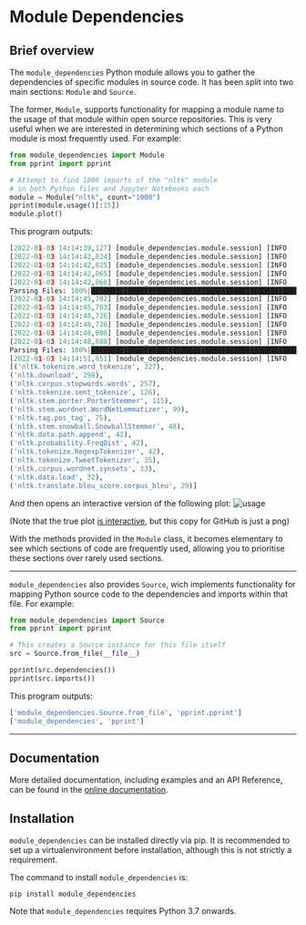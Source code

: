 # Module Dependencies
## Brief overview
The ``module_dependencies`` Python module allows you to gather the dependencies of specific modules in source code. It has been split into two main sections: ``Module`` and ``Source``.

The former, ``Module``, supports functionality for mapping a module name to the usage of that module within open source repositories.
This is very useful when we are interested in determining which sections of a Python module is most frequently used. For example:

```python
from module_dependencies import Module
from pprint import pprint

# Attempt to find 1000 imports of the "nltk" module
# in both Python files and Jupyter Notebooks each
module = Module("nltk", count="1000")
pprint(module.usage()[:15])
module.plot()
```

This program outputs:
```python
[2022-01-03 14:14:39,127] [module_dependencies.module.session] [INFO    ] - Fetching Python source code containing imports of `nltk`...
[2022-01-03 14:14:42,824] [module_dependencies.module.session] [INFO    ] - Fetched Python source code containing imports of `nltk` (status code 200)
[2022-01-03 14:14:42,825] [module_dependencies.module.session] [INFO    ] - Parsing 6,830,859 bytes of Python source code as JSON...
[2022-01-03 14:14:42,865] [module_dependencies.module.session] [INFO    ] - Parsed 6,830,859 bytes of Python source code as JSON...
[2022-01-03 14:14:42,866] [module_dependencies.module.session] [INFO    ] - Extracting dependencies of 725 files of Python source code...
Parsing Files: 100%|████████████████████████████████████████████████████████████████████████████████████████████████████████████████████| 725/725 [00:02<00:00, 258.48files/s]
[2022-01-03 14:14:45,702] [module_dependencies.module.session] [INFO    ] - Extracted dependencies of 725 files of Python source code.
[2022-01-03 14:14:45,703] [module_dependencies.module.session] [INFO    ] - Fetching Jupyter Notebook source code containing imports of `nltk`...
[2022-01-03 14:14:48,726] [module_dependencies.module.session] [INFO    ] - Fetched Jupyter Notebook source code containing imports of `nltk` (status code 200)
[2022-01-03 14:14:48,726] [module_dependencies.module.session] [INFO    ] - Parsing 25,713,281 bytes of Jupyter Notebook source code as JSON...
[2022-01-03 14:14:48,886] [module_dependencies.module.session] [INFO    ] - Parsed 25,713,281 bytes of Jupyter Notebook source code as JSON...
[2022-01-03 14:14:48,888] [module_dependencies.module.session] [INFO    ] - Extracting dependencies of 495 files of Jupyter Notebook source code...
Parsing Files: 100%|████████████████████████████████████████████████████████████████████████████████████████████████████████████████████| 495/495 [00:02<00:00, 167.09files/s]
[2022-01-03 14:14:51,851] [module_dependencies.module.session] [INFO    ] - Extracted dependencies of 495 files of Jupyter Notebook source code.
[('nltk.tokenize.word_tokenize', 327),
('nltk.download', 298),
('nltk.corpus.stopwords.words', 257),
('nltk.tokenize.sent_tokenize', 126),
('nltk.stem.porter.PorterStemmer', 115),
('nltk.stem.wordnet.WordNetLemmatizer', 99),
('nltk.tag.pos_tag', 75),
('nltk.stem.snowball.SnowballStemmer', 48),
('nltk.data.path.append', 42),
('nltk.probability.FreqDist', 42),
('nltk.tokenize.RegexpTokenizer', 42),
('nltk.tokenize.TweetTokenizer', 35),
('nltk.corpus.wordnet.synsets', 33),
('nltk.data.load', 32),
('nltk.translate.bleu_score.corpus_bleu', 29)]
```

And then opens an interactive version of the following plot:
![usage](https://user-images.githubusercontent.com/37621491/147952784-57691744-b0e9-4ef1-a970-fe528bf1f029.png)

(Note that the true plot [is interactive](https://tomaarsen.github.io/module_dependencies/), but this copy for GitHub is just a png)

With the methods provided in the ``Module`` class, it becomes elementary to see which sections of code are frequently used, allowing you to prioritise these sections over rarely used sections.

---

``module_dependencies`` also provides ``Source``, wich implements functionality for mapping Python source code to the dependencies and imports within that file. For example:

```python
from module_dependencies import Source
from pprint import pprint

# This creates a Source instance for this file itself
src = Source.from_file(__file__)

pprint(src.dependencies())
pprint(src.imports())
```

This program outputs:
```python
['module_dependencies.Source.from_file', 'pprint.pprint']
['module_dependencies', 'pprint']
```

---

## Documentation
More detailed documentation, including examples and an API Reference, can be found in the [online documentation](https://tomaarsen.github.io/module_dependencies/).

## Installation
``module_dependencies`` can be installed directly via pip. It is recommended to set up a virtualenvironment before installation, although this is not strictly a requirement.

The command to install ``module_dependencies`` is:
```
pip install module_dependencies
```

Note that ``module_dependencies`` requires Python 3.7 onwards.
